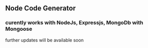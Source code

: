 ## Node Code Generator
### curently works with NodeJs, Expressjs, MongoDb with Mongoose

further updates will be available soon
